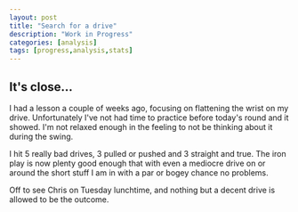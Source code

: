 ```yaml
---
layout: post
title: "Search for a drive"
description: "Work in Progress"
categories: [analysis]
tags: [progress,analysis,stats]
---
```

## It's close...

I had a lesson a couple of weeks ago, focusing on flattening the wrist on my drive. Unfortunately I've not had time to practice before today's round and it showed. I'm not relaxed enough in the feeling to not be thinking about it during the swing.

I hit 5 really bad drives, 3 pulled or pushed and 3 straight and true. The iron play is now plenty good enough that with even a mediocre drive on or around the short stuff I am in with a par or bogey chance no problems.

Off to see Chris on Tuesday lunchtime, and nothing but a decent drive is allowed to be the outcome.
